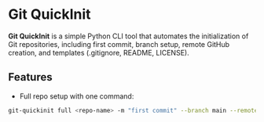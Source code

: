 # Git QuickInit

**Git QuickInit** is a simple Python CLI tool that automates the initialization of Git repositories, including first commit, branch setup, remote GitHub creation, and templates (.gitignore, README, LICENSE).

## Features

- Full repo setup with one command:
```bash
git-quickinit full <repo-name> -m "first commit" --branch main --remote github
